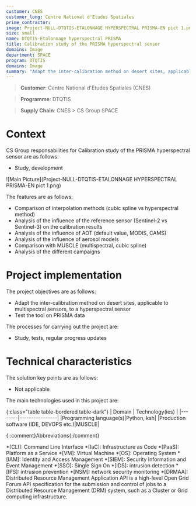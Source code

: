 ```yaml
---
customer: CNES
customer_long: Centre National d'Etudes Spatiales
prime_contractor: 
image: Project-NULL-DTQTIS-ETALONNAGE HYPERSPECTRAL PRISMA-EN pict 1.png
size: small
name: DTQTIS-Etalonnage hyperspectral PRISMA
title: Calibration study of the PRISMA hyperspectral sensor
domains: Image
department: SPACE
program: DTQTIS
domains: Image
summary: "Adapt the inter-calibration method on desert sites, applicable to multispectral sensors, to a hyperspectral sensor. Test the tool on PRISMA data"
---
```


> __Customer__\: Centre National d'Etudes Spatiales (CNES)

> __Programme__\: DTQTIS

> __Supply Chain__\: CNES >  CS Group SPACE


# Context


CS Group responsabilities for Calibration study of the PRISMA hyperspectral sensor are as follows:
* Study, development

![Main Picture](Project-NULL-DTQTIS-ETALONNAGE HYPERSPECTRAL PRISMA-EN pict 1.png)

The features are as follows:
* Comparison of interpolation methods (cubic spline vs hyperspectral method) 
* Analysis of the influence of the reference sensor (Sentinel-2 vs Sentinel-3) on the calibration results 
* Analysis of the influence of AOT (default value, MODIS, CAMS)
* Analysis of the influence of aerosol models
* Comparison with MUSCLE (multispectral, cubic spline)
* Analysis of the different campaigns

# Project implementation

The project objectives are as follows:
* Adapt the inter-calibration method on desert sites, applicable to multispectral sensors, to a hyperspectral sensor 
* Test the tool on PRISMA data

The processes for carrying out the project are:
* Study, tests, regular progress updates

# Technical characteristics

The solution key points are as follows:
* Not applicable



The main technologies used in this project are:

{:class="table table-bordered table-dark"}
| Domain | Technology(ies) |
|--------|----------------|
|Programming language(s)|Python, ksh|
|Production software (IDE, DEVOPS etc.)|MUSCLE|



{::comment}Abbreviations{:/comment}

*[CLI]: Command Line Interface
*[IaC]: Infrastructure as Code
*[PaaS]: Platform as a Service
*[VM]: Virtual Machine
*[OS]: Operating System
*[IAM]: Identity and Access Management
*[SIEM]: Security Information and Event Management
*[SSO]: Single Sign On
*[IDS]: intrusion detection
*[IPS]: intrusion prevention
*[NSM]: network security monitoring
*[DRMAA]: Distributed Resource Management Application API is a high-level Open Grid Forum API specification for the submission and control of jobs to a Distributed Resource Management (DRM) system, such as a Cluster or Grid computing infrastructure.
